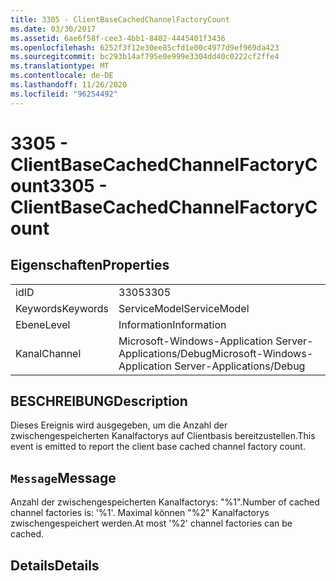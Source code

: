 ```yaml
---
title: 3305 - ClientBaseCachedChannelFactoryCount
ms.date: 03/30/2017
ms.assetid: 6ae6f58f-cee3-4bb1-8402-4445401f3436
ms.openlocfilehash: 6252f3f12e30ee85cfd1e00c4977d9ef969da423
ms.sourcegitcommit: bc293b14af795e0e999e3304dd40c0222cf2ffe4
ms.translationtype: MT
ms.contentlocale: de-DE
ms.lasthandoff: 11/26/2020
ms.locfileid: "96254492"
---
```

# <a name="3305---clientbasecachedchannelfactorycount"></a><span data-ttu-id="bca0a-102">3305 - ClientBaseCachedChannelFactoryCount</span><span class="sxs-lookup"><span data-stu-id="bca0a-102">3305 - ClientBaseCachedChannelFactoryCount</span></span>

## <a name="properties"></a><span data-ttu-id="bca0a-103">Eigenschaften</span><span class="sxs-lookup"><span data-stu-id="bca0a-103">Properties</span></span>  
  
|||  
|-|-|  
|<span data-ttu-id="bca0a-104">id</span><span class="sxs-lookup"><span data-stu-id="bca0a-104">ID</span></span>|<span data-ttu-id="bca0a-105">3305</span><span class="sxs-lookup"><span data-stu-id="bca0a-105">3305</span></span>|  
|<span data-ttu-id="bca0a-106">Keywords</span><span class="sxs-lookup"><span data-stu-id="bca0a-106">Keywords</span></span>|<span data-ttu-id="bca0a-107">ServiceModel</span><span class="sxs-lookup"><span data-stu-id="bca0a-107">ServiceModel</span></span>|  
|<span data-ttu-id="bca0a-108">Ebene</span><span class="sxs-lookup"><span data-stu-id="bca0a-108">Level</span></span>|<span data-ttu-id="bca0a-109">Information</span><span class="sxs-lookup"><span data-stu-id="bca0a-109">Information</span></span>|  
|<span data-ttu-id="bca0a-110">Kanal</span><span class="sxs-lookup"><span data-stu-id="bca0a-110">Channel</span></span>|<span data-ttu-id="bca0a-111">Microsoft-Windows-Application Server-Applications/Debug</span><span class="sxs-lookup"><span data-stu-id="bca0a-111">Microsoft-Windows-Application Server-Applications/Debug</span></span>|  
  
## <a name="description"></a><span data-ttu-id="bca0a-112">BESCHREIBUNG</span><span class="sxs-lookup"><span data-stu-id="bca0a-112">Description</span></span>  

 <span data-ttu-id="bca0a-113">Dieses Ereignis wird ausgegeben, um die Anzahl der zwischengespeicherten Kanalfactorys auf Clientbasis bereitzustellen.</span><span class="sxs-lookup"><span data-stu-id="bca0a-113">This event is emitted to report the client base cached channel factory count.</span></span>  
  
## <a name="message"></a><span data-ttu-id="bca0a-114">`Message`</span><span class="sxs-lookup"><span data-stu-id="bca0a-114">Message</span></span>  

 <span data-ttu-id="bca0a-115">Anzahl der zwischengespeicherten Kanalfactorys: "%1".</span><span class="sxs-lookup"><span data-stu-id="bca0a-115">Number of cached channel factories is: '%1'.</span></span>  <span data-ttu-id="bca0a-116">Maximal können "%2" Kanalfactorys zwischengespeichert werden.</span><span class="sxs-lookup"><span data-stu-id="bca0a-116">At most '%2' channel factories can be cached.</span></span>  
  
## <a name="details"></a><span data-ttu-id="bca0a-117">Details</span><span class="sxs-lookup"><span data-stu-id="bca0a-117">Details</span></span>
